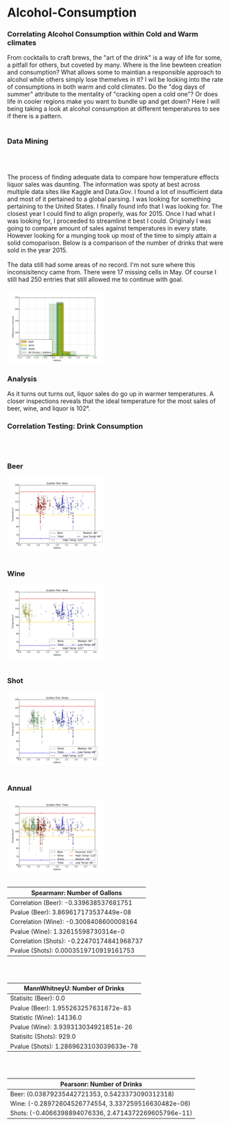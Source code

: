 # Alcohol-Consumption                                                     
<h3>Correlating Alcohol Consumption within Cold and Warm climates</h3>



From cocktails to craft brews, the "art of the drink" is a way of life for some, a pitfall for others, but coveted by many. Where is the line bewteen creation and consumption? What allows some to maintian a responsible approach to alcohol while others simply lose themelves in it? I wil be looking into the rate of consumptions in both warm and cold climates. Do the "dog days of summer" attribute to the mentality of "cracking open a cold one"? Or does life in cooler regions make you want to bundle up and get down? Here I will being taking a look at alcohol consumption at different temperatures to see if there is a pattern.
<br><br>

<h3>Data Mining</h3>
<br><br>

The process of finding adequate data to compare how temperature effects liquor sales was daunting. The information was spoty at best across multiple data sites like Kaggle and Data.Gov. I found a lot of insufficient data and most of it pertained to a global parsing. I was looking for something pertaining to the United States. I finally found info that I was looking for. The closest year I could find to align properly, was for 2015. Once I had what I was looking for, I proceeded to streamline it best I could. Originaly I was going to compare amount of sales against temperatures in every state. However looking for a munging took up most of the time to simply attain a solid comoparison. Below is a comparison of the number of drinks that were sold in the year 2015.
<br><br>
The data still had some areas of no record. I'm not sure where this inconsisitency came from. There were 17 missing cells in May. Of course I still had 250 entries that still allowed me to continue with goal. 
<br><br>
<img src="https://github.com/MatthewNewell006/alcohol_consumption/blob/master/img/gallons_total.jpg" alt="alt text" width="45%" height="45%">

<h3>Analysis</h3>

As it turns out turns out, liquor sales do go up in warmer temperatures. A closer inspections reveals that the ideal temperature for the most sales of beer, wine, and liquor is 102°.  
<h3>Correlation Testing: Drink Consumption</h3>

<br><br>
<h3>Beer</h3>
<img src="https://github.com/MatthewNewell006/alcohol_consumption/blob/master/img/scatter_beer_gallons.jpg" width="45%" height="45%">
<br><br>
<h3>Wine</h3>
<img src="https://github.com/MatthewNewell006/alcohol_consumption/blob/master/img/scatter_wine_gallons.jpg" width="45%" height="45%">
<br><br>
<h3>Shot</h3>
<img src="https://github.com/MatthewNewell006/alcohol_consumption/blob/master/img/scatter_shot_gallons.jpg" width="45%" height="45%">
<br><br>
<h3>Annual</h3>
<img src="https://github.com/MatthewNewell006/alcohol_consumption/blob/master/img/scatter_annual_gallons.jpg" width="45%" height="45%">
<br><br>



| Spearmanr: Number of Gallons |
| --- |
| Correlation (Beer): -0.339638537681751 |
| Pvalue (Beer): 3.869617173537449e-08 |
| Correlation (Wine): -0.3008408600008164 |
| Pvalue (Wine): 1.32615598730314e-0 |
| Correlation (Shots): -0.22470174841968737 |
| Pvalue (Shots): 0.0003519710919161753 |

<br><br>

| MannWhitneyU: Number of Drinks |
| --- |
| Statisitc (Beer): 0.0 |
| Pvalue (Beer): 1.955263257631872e-83 |
| Statistic (Wine): 14136.0 |
| Pvalue (Wine): 3.939313034921851e-26 |
| Statisitc (Shots): 929.0 |
| Pvalue (Shots): 1.2869623103039633e-78 |

<br><br>

| Pearsonr: Number of Drinks |
| --- |
| Beer: (0.03879235442721353, 0.5423373090312318) |
| Wine: (-0.28972604526774554, 3.337259516630482e-06) |
| Shots: (-0.4066398894076336, 2.4714372269605796e-11) |
<br><br>



